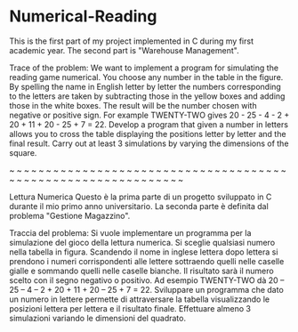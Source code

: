 # Numerical-Reading
This is the first part of my project implemented in C during my first academic year. The second part is "Warehouse Management".

Trace of the problem:
We want to implement a program for simulating the reading game
numerical. You choose any number in the table in the figure. By spelling the name in
English letter by letter the numbers corresponding to the letters are taken by subtracting
those in the yellow boxes and adding those in the white boxes. The result will be the
number chosen with negative or positive sign. For example TWENTY-TWO gives
20 - 25 - 4 - 2 + 20 + 11 + 20 - 25 + 7 = 22.
Develop a program that given a number in letters allows you to cross the table displaying the positions letter by letter and the final result.
Carry out at least 3 simulations by varying the dimensions of the square.

~ ~ ~ ~ ~ ~ ~ ~ ~ ~ ~ ~ ~ ~ ~ ~ ~ ~ ~ ~ ~ ~ ~ ~ ~ ~ ~ ~ ~ ~ ~ ~ ~ ~ ~ ~ ~ ~ ~ ~ ~ ~ ~ ~ ~ ~ ~ ~ ~ ~ ~ ~ ~ ~ ~ ~ ~ ~ ~ ~ ~ ~ 

Lettura Numerica
Questo è la prima parte di un progetto sviluppato in C durante il mio primo anno universitario. La seconda parte è definita dal problema "Gestione Magazzino".

Traccia del problema:
Si vuole implementare un programma per la simulazione del gioco della lettura
numerica. Si sceglie qualsiasi numero nella tabella in figura. Scandendo il nome in
inglese lettera dopo lettera si prendono i numeri corrispondenti alle lettere sottraendo
quelli nelle caselle gialle e sommando quelli nelle caselle bianche. Il risultato sarà il
numero scelto con il segno negativo o positivo. Ad esempio TWENTY-TWO dà
20 – 25 – 4 – 2 + 20 + 11 + 20 – 25 + 7 = 22.
Sviluppare un programma che dato un numero in lettere permette di attraversare la
tabella visualizzando le posizioni lettera per lettera e il risultato finale.
Effettuare almeno 3 simulazioni variando le dimensioni del quadrato.
